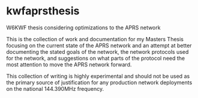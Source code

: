 kwfaprsthesis
=============

W6KWF thesis considering optimizations to the APRS network

This is the collection of work and documentation for my Masters Thesis
focusing on the current state of the APRS network and an attempt at
better documenting the stated goals of the network, the network protocols
used for the network, and suggestions on what parts of the protocol need
the most attention to move the APRS network forward.

This collection of writing is highly experimental and should not be used
as the primary source of justification for any production network 
deployments on the national 144.390MHz frequency.

